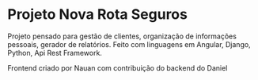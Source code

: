 <h1>Projeto Nova Rota Seguros</h1>

Projeto pensado para gestão de clientes, organização de informações pessoais, gerador de relatórios.
Feito com linguagens em Angular, Django, Python, Api Rest Framework.

<span>Frontend criado por Nauan com contribuição do backend do Daniel</span>
